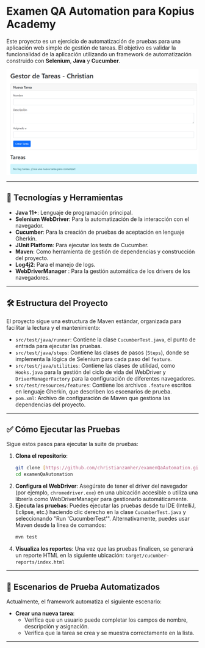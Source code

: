 # Examen QA Automation para Kopius Academy

Este proyecto es un ejercicio de automatización de pruebas para una aplicación web simple de gestión de tareas. El objetivo es validar la funcionalidad de la aplicación utilizando un framework de automatización construido con **Selenium**, **Java** y **Cucumber**.

![](images/gestor.png)

---

## 🚀 Tecnologías y Herramientas

* **Java 11+**: Lenguaje de programación principal.
* **Selenium WebDriver**: Para la automatización de la interacción con el navegador.
* **Cucumber**: Para la creación de pruebas de aceptación en lenguaje Gherkin.
* **JUnit Platform**: Para ejecutar los tests de Cucumber.
* **Maven**: Como herramienta de gestión de dependencias y construcción del proyecto.
* **Log4j2**: Para el manejo de logs.
* **WebDriverManager** : Para la gestión automática de los drivers de los navegadores.

---

## 🛠 Estructura del Proyecto

El proyecto sigue una estructura de Maven estándar, organizada para facilitar la lectura y el mantenimiento:

* `src/test/java/runner`: Contiene la clase `CucumberTest.java`, el punto de entrada para ejecutar las pruebas.
* `src/test/java/steps`: Contiene las clases de pasos (`Steps`), donde se implementa la lógica de Selenium para cada paso del `feature`.
* `src/test/java/utilities`: Contiene las clases de utilidad, como `Hooks.java` para la gestión del ciclo de vida del WebDriver y `DriverManagerFactory` para la configuración de diferentes navegadores.
* `src/test/resources/features`: Contiene los archivos `.feature` escritos en lenguaje Gherkin, que describen los escenarios de prueba.
* `pom.xml`: Archivo de configuración de Maven que gestiona las dependencias del proyecto.

---

## ✅ Cómo Ejecutar las Pruebas

Sigue estos pasos para ejecutar la suite de pruebas:

1.  **Clona el repositorio**:
    ```bash
    git clone [https://github.com/christianzamher/examenQaAutomation.git](https://github.com/christianzamher/examenQaAutomation.git)
    cd examenQaAutomation
    ```
2.  **Configura el WebDriver**:
    Asegúrate de tener el driver del navegador (por ejemplo, `chromedriver.exe`) en una ubicación accesible o utiliza una librería como WebDriverManager para gestionarlo automáticamente.
3.  **Ejecuta las pruebas**:
    Puedes ejecutar las pruebas desde tu IDE (IntelliJ, Eclipse, etc.) haciendo clic derecho en la clase `CucumberTest.java` y seleccionando "Run 'CucumberTest'".
    Alternativamente, puedes usar Maven desde la línea de comandos:
    ```bash
    mvn test
    ```
4.  **Visualiza los reportes**:
    Una vez que las pruebas finalicen, se generará un reporte HTML en la siguiente ubicación:
    `target/cucumber-reports/index.html`

---

## 📝 Escenarios de Prueba Automatizados

Actualmente, el framework automatiza el siguiente escenario:

* **Crear una nueva tarea**:
    * Verifica que un usuario puede completar los campos de nombre, descripción y asignación.
    * Verifica que la tarea se crea y se muestra correctamente en la lista.

---


